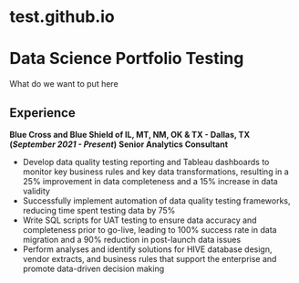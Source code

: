 # test.github.io
# Data Science Portfolio Testing
What do we want to put here
## Experience
 **Blue Cross and Blue Shield of IL, MT, NM, OK & TX  - Dallas, TX (_September 2021 - Present_)**
 **Senior Analytics Consultant**
- Develop data quality testing reporting and Tableau dashboards to monitor key business rules and key data
transformations, resulting in a 25% improvement in data completeness and a 15% increase in data validity
- Successfully implement automation of data quality testing frameworks, reducing time spent testing data by 75%
- Write SQL scripts for UAT testing to ensure data accuracy and completeness prior to go-live, leading to 100% success
rate in data migration and a 90% reduction in post-launch data issues
- Perform analyses and identify solutions for HIVE database design, vendor extracts, and business rules that support the
enterprise and promote data-driven decision making
